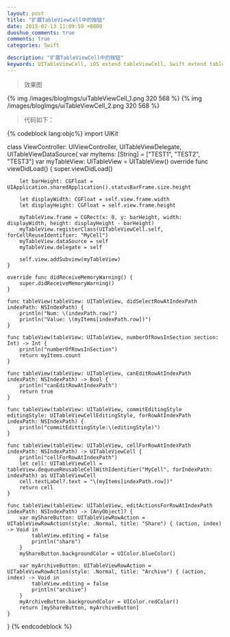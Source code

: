 ```yaml
---
layout: post
title: "扩展TableViewCell中的按钮"
date: 2015-02-13 11:09:59 +0800
duoshuo_comments: true
comments: true
categories: Swift

description: "扩展TableViewCell中的按钮"
keywords: UITableViewCell, iOS extend tableViewCell, Swift extend tableViewCell Button
---
```


>效果图

{% img /images/blogImgs/uiTableViewCell_1.png 320 568 %}
{% img /images/blogImgs/uiTableViewCell_2.png 320 568 %}

>代码如下：

<!--more-->
{% codeblock lang:objc%}
import UIKit

class ViewController: UIViewController, UITableViewDelegate, UITableViewDataSource{
    var myItems: [String] = ["TEST1", "TEST2", "TEST3"]
    var myTableView: UITableView = UITableView()
    override func viewDidLoad() {
        super.viewDidLoad()
        
        let barHeight: CGFloat = UIApplication.sharedApplication().statusBarFrame.size.height
        
        let displayWidth: CGFloat = self.view.frame.width
        let displayHeight: CGFloat = self.view.frame.height
        
        myTableView.frame = CGRect(x: 0, y: barHeight, width: displayWidth, height: displayHeight - barHeight)
        myTableView.registerClass(UITableViewCell.self, forCellReuseIdentifier: "MyCell")
        myTableView.dataSource = self
        myTableView.delegate = self
        
        self.view.addSubview(myTableView)
    }
    
    override func didReceiveMemoryWarning() {
        super.didReceiveMemoryWarning()
    }
    
    func tableView(tableView: UITableView, didSelectRowAtIndexPath indexPath: NSIndexPath) {
        println("Num: \(indexPath.row)")
        println("Value: \(myItems[indexPath.row])")
    }
    
    func tableView(tableView: UITableView, numberOfRowsInSection section: Int) -> Int {
        println("numberOfRowsInSection")
        return myItems.count
    }
    
    func tableView(tableView: UITableView, canEditRowAtIndexPath indexPath: NSIndexPath) -> Bool {
        println("canEditRowAtIndexPath")
        return true
    }
    
    func tableView(tableView: UITableView, commitEditingStyle editingStyle: UITableViewCellEditingStyle, forRowAtIndexPath indexPath: NSIndexPath) {
        println("commitEdittingStyle:\(editingStyle)")
    }
    
    func tableView(tableView: UITableView, cellForRowAtIndexPath indexPath: NSIndexPath) -> UITableViewCell {
        println("cellForRowAtIndexPath")
        let cell: UITableViewCell = tableView.dequeueReusableCellWithIdentifier("MyCell", forIndexPath: indexPath) as UITableViewCell
        cell.textLabel?.text = "\(myItems[indexPath.row])"
        return cell
    }
    
    func tableView(tableView: UITableView, editActionsForRowAtIndexPath indexPath: NSIndexPath) -> [AnyObject]? {
        var myShareButton: UITableViewRowAction = UITableViewRowAction(style: .Normal, title: "Share") { (action, index) -> Void in
            tableView.editing = false
            println("share")
        }
        myShareButton.backgroundColor = UIColor.blueColor()
        
        var myArchiveButton: UITableViewRowAction = UITableViewRowAction(style: .Normal, title: "Archive") { (action, index) -> Void in
            tableView.editing = false
            println("archive")
        }
        myArchiveButton.backgroundColor = UIColor.redColor()
        return [myShareButton, myArchiveButton]
    }
}
{% endcodeblock %}